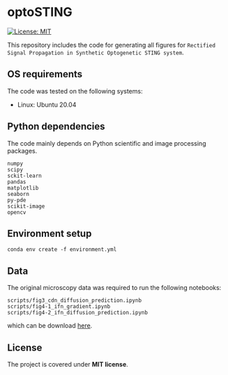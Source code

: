 # optoSTING

[![License: MIT](https://img.shields.io/badge/License-MIT-yellow.svg)](https://opensource.org/licenses/MIT)

This repository includes the code for generating all figures for `Rectified Signal Propagation in Synthetic Optogenetic STING system`.

## OS requirements
The code was tested on the following systems:
- Linux: Ubuntu 20.04


## Python dependencies
The code mainly depends on Python scientific and image processing packages.
```
numpy
scipy
sckit-learn
pandas
matplotlib
seaborn
py-pde
scikit-image
opencv
```

## Environment setup
```
conda env create -f environment.yml
```

## Data
The original microscopy data was required to run the following notebooks:
```
scripts/fig3_cdn_diffusion_prediction.ipynb
scripts/fig4-1_ifn_gradient.ipynb
scripts/fig4-2_ifn_diffusion_prediction.ipynb
```
which can be download [here](https://drive.google.com/drive/folders/1m4pLQ_pYp-zjfy7Oy2QPyup_VmKeb5s4?usp=sharing).

## License
The project is covered under **MIT license**.
